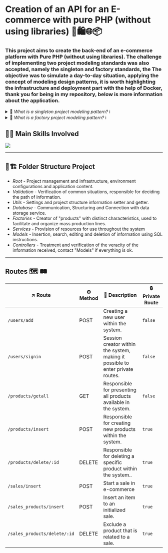 # Creation of an API for an E-commerce with pure PHP (without using libraries) 🛒🛍️🌐📦

### This project aims to create the back-end of an e-commerce platform with Pure PHP (without using libraries). The challenge of implementing two project modeling standards was also accepted, namely the singleton and factory standards, the The objective was to simulate a day-to-day situation, applying the concept of modeling design patterns, it is worth highlighting the infrastructure and deployment part with the help of Docker, thank you for being in my repository, below is more information about the application.

<details>
  <summary>🔎 <i>What is a singleton project modeling pattern?</i> ℹ️</summary>
The Singleton design pattern is a creational pattern used in software engineering to ensure that a class has only one instance and provides a global point of access to that instance. This is particularly useful in scenarios where having multiple instances of a class would lead to inconsistent states or would be unnecessary and wasteful of resources. The Singleton pattern is widely used for managing shared resources such as configuration settings, connection pools, or logging mechanisms.

To implement the Singleton pattern, a class must ensure that only one instance can be created. This is typically achieved by making the class's constructor private or protected and providing a static method that returns the sole instance. The static method checks if an instance already exists; if it does not, it creates one, ensuring that the same instance is reused for subsequent calls. This ensures that only one instance of the class is in use throughout the application's lifecycle.

An important aspect of the Singleton pattern is thread safety. In a multi-threaded environment, multiple threads could attempt to create an instance simultaneously, leading to multiple instances. To prevent this, various techniques such as synchronized methods, double-checked locking, or using an initialization-on-demand holder idiom can be employed. These methods ensure that the Singleton instance is created in a thread-safe manner, preserving the integrity and consistency of the instance.

While the Singleton pattern is beneficial in many cases, it is also criticized for potential drawbacks. One major concern is that it can introduce global state into an application, making it harder to test and maintain. Additionally, Singleton can violate the single responsibility principle by controlling its own lifecycle and also managing its state. Despite these criticisms, when used appropriately, the Singleton pattern remains a powerful tool in a software engineer's toolkit for managing shared resources effectively.
</details>

<details>
  <summary>🔎 <i>What is a factory project modeling pattern?</i> ℹ️ </summary>
The Factory Method pattern is a creational design pattern that provides an interface for creating objects in a superclass but allows subclasses to alter the type of objects that will be created. This pattern is particularly useful when a class cannot anticipate the class of objects it must create. By defining an interface for creating an object, but letting subclasses decide which class to instantiate, the Factory Method pattern promotes loose coupling and enhances flexibility in the codebase.

One of the primary advantages of the Factory Method pattern is that it encourages the principle of "programming to an interface, not an implementation." This means that the client code interacts with an interface or abstract class, and not the concrete classes directly. As a result, the client code is not affected by changes to the concrete classes and can work with any object that adheres to the expected interface. This makes the system more extensible, as new types of objects can be introduced with minimal changes to the existing code.

The Factory Method pattern also helps in managing and organizing the creation process of objects, especially when the creation process is complex. By encapsulating the object creation logic in a dedicated method, it simplifies the code and separates the responsibilities of object creation from the main business logic. This can lead to a more modular and maintainable codebase, as the object creation code can be modified independently of the business logic.

However, it is important to note that the Factory Method pattern can also introduce some complexity, particularly when dealing with numerous subclasses and factory methods. This might make the codebase harder to understand and maintain if not managed properly. Nonetheless, when used appropriately, the Factory Method pattern is a powerful tool for designing flexible and scalable object-oriented systems, providing a robust way to manage object creation and enhance the adaptability of the software.
</details>

## 🧠💡 Main Skills Involved
<div align='center'>
   <p align='left'>
    <a href="https://skillicons.dev">
      <img src="https://skillicons.dev/icons?i=php,mysql,docker,git" />
    </a>
   </p>
 </div>

<hr>

## 📁🏗️ Folder Structure Project
- <i>Root</i> - Project management and infrastructure, environment configurations and application content.
- <i>Validation</i> - Verification of common situations, responsible for deciding the path of information.
- <i>Utils</i> - Settings and project structure information setter and getter.
- <i>Database</i> - Communication, Structuring and Connection with data storage service.
- <i>Factories</i> - Creator of "products" with distinct characteristics, used to facilitate and organize mass production lines.
- <i>Services</i> - Provision of resources for use throughout the system
- <i>Models</i> - Insertion, search, editing and deletion of information using SQL instructions.
- <i>Controllers</i> - Treatment and verification of the veracity of the information received, contact "Models" if everything is ok.
<hr>

## Routes 🗺️ 🛤️
| ↗️ Route          | ⚙️ Method | 📝 Description                                           |🔒Private Route|
| -------------- |--------|----------------------------------------------------- |-----------|
| `/users/add`   | POST |Creating a new user within the system.                 |`false` |
| `/users/signin`   | POST |Session creator within the system, making it possible to enter private routes.|`false` |
| `/products/getall`   | GET | Responsible for presenting all products available in the system.|`false` |
| `/products/insert`   | POST | Responsible for creating new products within the system.|`true` |
| `/products/delete/:id`   | DELETE | Responsible for deleting a specific product within the system..|`true` |
| `/sales/insert`   | POST | Start a sale in e-commerce |`true` |
| `/sales_products/insert`   | POST | Insert an item to an initialized sale. |`true` |
| `/sales_products/delete/:id`   | DELETE | Exclude a product that is related to a sale. |`true` |
